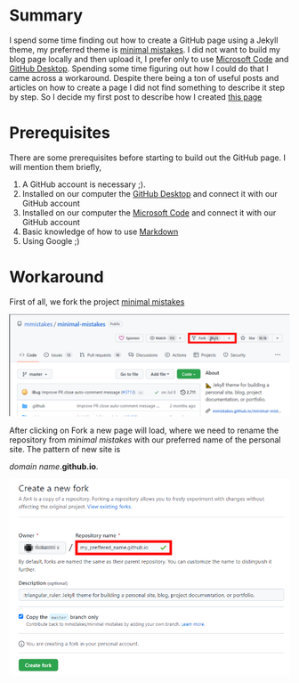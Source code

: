 # Summary

I spend some time finding out how to create a GitHub page using a Jekyll theme, my preferred theme is [minimal mistakes](https://mmistakes.github.io/minimal-mistakes/). I did not want to build my blog page locally and then upload it, I prefer only to use [Microsoft Code](https://code.visualstudio.com/) and [GitHub Desktop](https://desktop.github.com/). Spending some time figuring out how I could do that I came across a workaround. Despite there being a ton of useful posts and articles on how to create a page I did not find something to describe it step by step. So I decide my first post to describe how I created [this page](https://0xdroot.github.io)

# Prerequisites

There are some prerequisites before starting to build out the GitHub page. I will mention them briefly,
1. A GitHub account is necessary ;).
2. Installed on our computer the [GitHub Desktop](https://desktop.github.com/) and connect it with our GitHub account
3. Installed on our computer the [Microsoft Code](https://code.visualstudio.com/) and connect it with our GitHub account
4. Basic knowledge of how to use [Markdown](https://www.markdownguide.org/)
5. Using Google ;)

# Workaround

First of all, we fork the project [minimal mistakes](https://github.com/mmistakes/minimal-mistakes) 

![Click Fork](../assets/images/fork_1.png)

After clicking on Fork a new page will load, where we need to rename the repository from *minimal mistakes* with our preferred name of the personal site. The pattern of new site is 

*domain name*.**github.io**. 

![Name the repository](../assets/images/fork_2.png)



